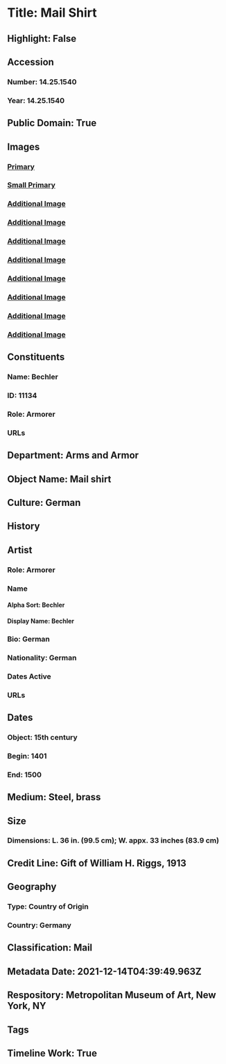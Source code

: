 # Title: Mail Shirt
## Highlight: False
## Accession
### Number: 14.25.1540
### Year: 14.25.1540
## Public Domain: True
## Images
### [Primary](https://images.metmuseum.org/CRDImages/aa/original/DT215004.jpg)
### [Small Primary](https://images.metmuseum.org/CRDImages/aa/web-large/DT215004.jpg)
### [Additional Image](https://images.metmuseum.org/CRDImages/aa/original/14.25.1540detail.jpg)
### [Additional Image](https://images.metmuseum.org/CRDImages/aa/original/sfeah14-25-1540BTS1.JPG)
### [Additional Image](https://images.metmuseum.org/CRDImages/aa/original/sfeah14-25-1540BTS1D1a.JPG)
### [Additional Image](https://images.metmuseum.org/CRDImages/aa/original/sfeah14-25-1540BTS1D1b.JPG)
### [Additional Image](https://images.metmuseum.org/CRDImages/aa/original/sfeah14-25-1540BTS1D2a.JPG)
### [Additional Image](https://images.metmuseum.org/CRDImages/aa/original/sfeah14-25-1540BTS1D2b.JPG)
### [Additional Image](https://images.metmuseum.org/CRDImages/aa/original/sfeah14-25-1540BTD4.JPG)
### [Additional Image](https://images.metmuseum.org/CRDImages/aa/original/sfeah14-25-1540BTD1.JPG)
## Constituents
### Name: Bechler
### ID: 11134
### Role: Armorer
### URLs
## Department: Arms and Armor
## Object Name: Mail shirt
## Culture: German
## History
## Artist
### Role: Armorer
### Name
#### Alpha Sort: Bechler
#### Display Name: Bechler
### Bio: German
### Nationality: German
### Dates Active
### URLs
## Dates
### Object: 15th century
### Begin: 1401
### End: 1500
## Medium: Steel, brass
## Size
### Dimensions: L. 36 in. (99.5 cm); W. appx. 33 inches (83.9 cm)
## Credit Line: Gift of William H. Riggs, 1913
## Geography
### Type: Country of Origin
### Country: Germany
## Classification: Mail
## Metadata Date: 2021-12-14T04:39:49.963Z
## Respository: Metropolitan Museum of Art, New York, NY
## Tags
## Timeline Work: True